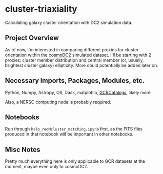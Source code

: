# cluster-triaxiality
Calculating galaxy cluster orientation with DC2 simulation data.
## Project Overview
As of now, I'm interested in comparing different proxies for cluster orientation within the [cosmoDC2](https://github.com/LSSTDESC/cosmodc2) simulated dataset. I'll be starting with 2 proxies: cluster member distribution and central member (or, usually, brightest cluster galaxy) ellipticity. More could potentially be added later on.

## Necessary Imports, Packages, Modules, etc.

Python, Numpy, Astropy, OS, Dask, matplotlib, [GCRCatalogs](https://github.com/LSSTDESC/gcr-catalogs), likely more

Also, a NERSC computing node is probably required.

## Notebooks

Run through `halo_redMcluster_matching.ipynb` first, as the FITS files produced in that notebook will be important in other notebooks.

## Misc Notes

Pretty much everything here is only applicable to GCR datasets at the moment, maybe even only to cosmoDC2.
